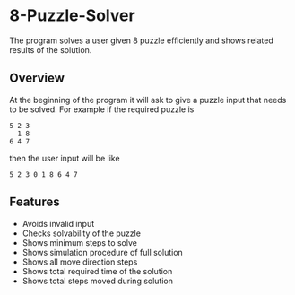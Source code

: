 # 8-Puzzle-Solver
The program solves a user given 8 puzzle efficiently and shows related results of the solution.

## Overview
At the beginning of the program it will ask to give a puzzle input that needs to be solved. For example if the required puzzle is 

`````
5 2 3
  1 8
6 4 7
`````
then the user input will be like 

`````````````````
5 2 3 0 1 8 6 4 7 
`````````````````
## Features

* Avoids invalid input
* Checks solvability of the puzzle
* Shows minimum steps to solve
* Shows simulation procedure of full solution
* Shows all move direction steps  
* Shows total required time of the solution
* Shows total steps moved during solution
